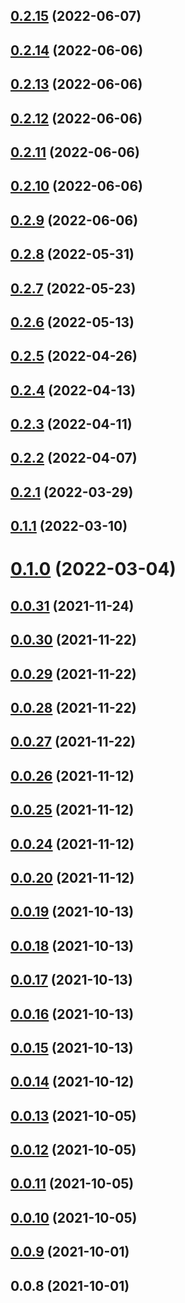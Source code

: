 ## [0.2.15](https://github.com/macramejs/admin/compare/v0.2.14...v0.2.15) (2022-06-07)



## [0.2.14](https://github.com/macramejs/admin/compare/v0.2.13...v0.2.14) (2022-06-06)



## [0.2.13](https://github.com/macramejs/admin/compare/v0.2.12...v0.2.13) (2022-06-06)



## [0.2.12](https://github.com/macramejs/admin/compare/v0.2.11...v0.2.12) (2022-06-06)



## [0.2.11](https://github.com/macramejs/admin/compare/v0.2.10...v0.2.11) (2022-06-06)



## [0.2.10](https://github.com/macramejs/admin/compare/v0.2.8...v0.2.10) (2022-06-06)



## [0.2.9](https://github.com/macramejs/admin/compare/v0.2.8...v0.2.9) (2022-06-06)



## [0.2.8](https://github.com/macramejs/admin/compare/v0.2.7...v0.2.8) (2022-05-31)



## [0.2.7](https://github.com/macramejs/admin/compare/v0.2.6...v0.2.7) (2022-05-23)



## [0.2.6](https://github.com/macramejs/admin/compare/v0.2.5...v0.2.6) (2022-05-13)



## [0.2.5](https://github.com/macramejs/admin/compare/v0.2.4...v0.2.5) (2022-04-26)



## [0.2.4](https://github.com/macramejs/admin/compare/v0.2.3...v0.2.4) (2022-04-13)



## [0.2.3](https://github.com/macramejs/admin/compare/v0.2.2...v0.2.3) (2022-04-11)



## [0.2.2](https://github.com/macramejs/admin/compare/v0.2.1...v0.2.2) (2022-04-07)



## [0.2.1](https://github.com/macramejs/admin/compare/v0.1.1...v0.2.1) (2022-03-29)



## [0.1.1](https://github.com/macramejs/admin/compare/v0.1.0...v0.1.1) (2022-03-10)



# [0.1.0](https://github.com/macramejs/admin/compare/v0.0.31...v0.1.0) (2022-03-04)



## [0.0.31](https://github.com/macramejs/admin/compare/v0.0.30...v0.0.31) (2021-11-24)



## [0.0.30](https://github.com/macramejs/admin/compare/v0.0.29...v0.0.30) (2021-11-22)



## [0.0.29](https://github.com/macramejs/admin/compare/v0.0.28...v0.0.29) (2021-11-22)



## [0.0.28](https://github.com/macramejs/admin/compare/v0.0.27...v0.0.28) (2021-11-22)



## [0.0.27](https://github.com/macramejs/admin/compare/v0.0.26...v0.0.27) (2021-11-22)



## [0.0.26](https://github.com/macramejs/admin/compare/v0.0.25...v0.0.26) (2021-11-12)



## [0.0.25](https://github.com/macramejs/admin/compare/v0.0.24...v0.0.25) (2021-11-12)



## [0.0.24](https://github.com/macramejs/admin/compare/v0.0.20...v0.0.24) (2021-11-12)



## [0.0.20](https://github.com/macramejs/admin/compare/v0.0.19...v0.0.20) (2021-11-12)



## [0.0.19](https://github.com/macramejs/admin/compare/v0.0.18...v0.0.19) (2021-10-13)



## [0.0.18](https://github.com/macramejs/admin/compare/v0.0.17...v0.0.18) (2021-10-13)



## [0.0.17](https://github.com/macramejs/admin/compare/v0.0.16...v0.0.17) (2021-10-13)



## [0.0.16](https://github.com/macramejs/admin/compare/v0.0.15...v0.0.16) (2021-10-13)



## [0.0.15](https://github.com/macramejs/admin/compare/v0.0.14...v0.0.15) (2021-10-13)



## [0.0.14](https://github.com/macramejs/admin/compare/v0.0.13...v0.0.14) (2021-10-12)



## [0.0.13](https://github.com/macramejs/admin/compare/v0.0.12...v0.0.13) (2021-10-05)



## [0.0.12](https://github.com/macramejs/admin/compare/v0.0.11...v0.0.12) (2021-10-05)



## [0.0.11](https://github.com/macramejs/admin/compare/v0.0.10...v0.0.11) (2021-10-05)



## [0.0.10](https://github.com/macramejs/admin/compare/v0.0.9...v0.0.10) (2021-10-05)



## [0.0.9](https://github.com/macramejs/admin/compare/v0.0.8...v0.0.9) (2021-10-01)



## 0.0.8 (2021-10-01)



